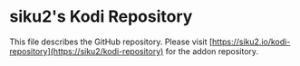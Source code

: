 # siku2's Kodi Repository

This file describes the GitHub repository. Please visit [https://siku2.io/kodi-repository](https://siku2/kodi-repository) for the addon repository.


